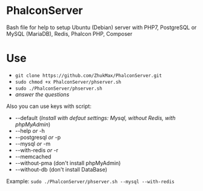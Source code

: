 # PhalconServer
Bash file for help to setup Ubuntu (Debian) server with 
PHP7, 
PostgreSQL or MySQL (MariaDB), 
Redis, 
Phalcon PHP, 
Composer 

# Use
* `git clone https://github.com/ZhukMax/PhalconServer.git`
* `sudo chmod +x PhalconServer/phserver.sh`
* `sudo ./PhalconServer/phserver.sh`
* *answer the questions*

Also you can use keys with script:
* --default (*Install with defaut settings: Mysql, without Redis, with phpMyAdmin*)
* --help *or* -h
* --postgresql *or* -p
* --mysql *or* -m
* --with-redis *or* -r
* --memcached
* --without-pma (don't install phpMyAdmin)
* --without-db (don't install DataBase)

Example: `sudo ./PhalconServer/phserver.sh --mysql --with-redis`
